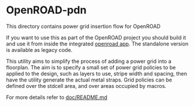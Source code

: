 # OpenROAD-pdn

This directory contains power grid insertion flow for OpenROAD

If you want to use this as part of the OpenROAD project you should build it and use it from inside the integrated [openroad app](https://github.com/The-OpenROAD-Project/OpenROAD). The standalone version is available as legacy code.

This utility aims to simplify the process of adding a power grid into a floorplan. 
The aim is to specify a small set of power grid policies to be applied to the design, such as layers to use,
stripe width and spacing, then have the utility generate the actual metal straps. Grid policies can be defined
over the stdcell area, and over areas occupied by macros.

For more details refer to [doc/README.md](doc/README.md)
